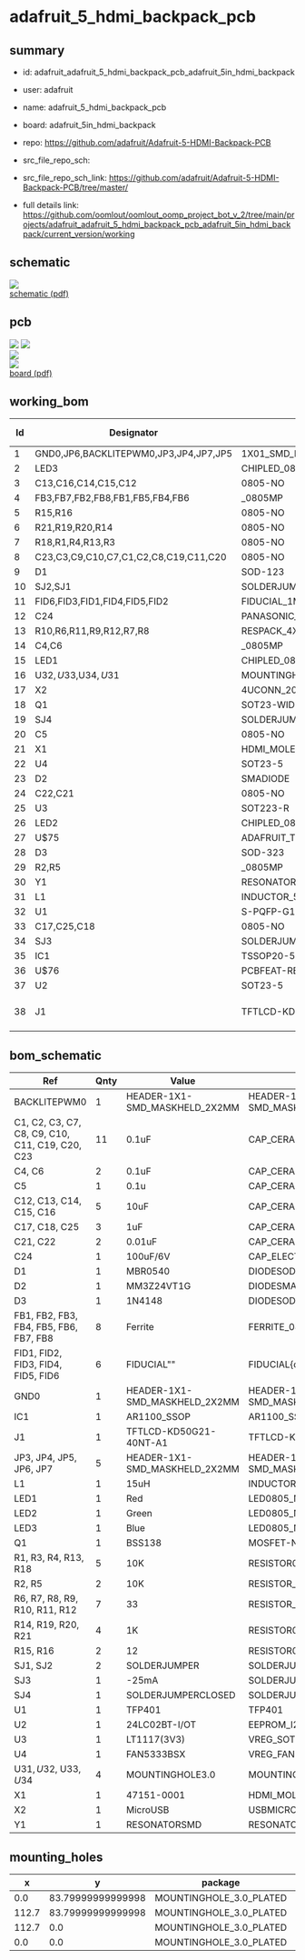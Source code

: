 # adafruit_5_hdmi_backpack_pcb
 
## summary 
* id: adafruit_adafruit_5_hdmi_backpack_pcb_adafruit_5in_hdmi_backpack
* user: adafruit
* name: adafruit_5_hdmi_backpack_pcb
* board: adafruit_5in_hdmi_backpack
* repo: https://github.com/adafruit/Adafruit-5-HDMI-Backpack-PCB



* src_file_repo_sch: 
* src_file_repo_sch_link: https://github.com/adafruit/Adafruit-5-HDMI-Backpack-PCB/tree/master/
* full details link: https://github.com/oomlout/oomlout_oomp_project_bot_v_2/tree/main/projects/adafruit_adafruit_5_hdmi_backpack_pcb_adafruit_5in_hdmi_backpack/current_version/working  

## schematic  
![](working_schematic_600.png)  
[schematic (pdf)](working_schematic.pdf)  

## pcb  
![](working_3d_600.png) 
![](working_3d_front_600.png)  
![](working_3d_back_600.png)  
![](working_600.png)  
[board (pdf)](working.pdf)  

## working_bom
| Id | Designator | Footprint | Quantity | Designation | Supplier and ref |  | None | 
| --- | --- | --- | --- | --- | --- | --- | --- | 
| 1 | GND0,JP6,BACKLITEPWM0,JP3,JP4,JP7,JP5 | 1X01_SMD_MASKHELD_2X2MM | 7 |  |  |  | [''] | 
| 2 | LED3 | CHIPLED_0805_NOOUTLINE | 1 | Blue |  |  | [''] | 
| 3 | C13,C16,C14,C15,C12 | 0805-NO | 5 | 10uF |  |  | [''] | 
| 4 | FB3,FB7,FB2,FB8,FB1,FB5,FB4,FB6 | _0805MP | 8 | Ferrite |  |  | [''] | 
| 5 | R15,R16 | 0805-NO | 2 | 12 |  |  | [''] | 
| 6 | R21,R19,R20,R14 | 0805-NO | 4 | 1K |  |  | [''] | 
| 7 | R18,R1,R4,R13,R3 | 0805-NO | 5 | 10K |  |  | [''] | 
| 8 | C23,C3,C9,C10,C7,C1,C2,C8,C19,C11,C20 | 0805-NO | 11 | 0.1uF |  |  | [''] | 
| 9 | D1 | SOD-123 | 1 | MBR0540 |  |  | [''] | 
| 10 | SJ2,SJ1 | SOLDERJUMPER_ARROW_NOPASTE | 2 |  |  |  | [''] | 
| 11 | FID6,FID3,FID1,FID4,FID5,FID2 | FIDUCIAL_1MM | 6 | FIDUCIAL" |  |  | [''] | 
| 12 | C24 | PANASONIC_C | 1 | 100uF/6V |  |  | [''] | 
| 13 | R10,R6,R11,R9,R12,R7,R8 | RESPACK_4X0603 | 7 | 33 |  |  | [''] | 
| 14 | C4,C6 | _0805MP | 2 | 0.1uF |  |  | [''] | 
| 15 | LED1 | CHIPLED_0805_NOOUTLINE | 1 | Red |  |  | [''] | 
| 16 | U$32,U$33,U$34,U$31 | MOUNTINGHOLE_3.0_PLATED | 4 | MOUNTINGHOLE3.0 |  |  | [''] | 
| 17 | X2 | 4UCONN_20329 | 1 | MicroUSB |  |  | [''] | 
| 18 | Q1 | SOT23-WIDE | 1 | BSS138 |  |  | [''] | 
| 19 | SJ4 | SOLDERJUMPER_CLOSEDWIRE | 1 |  |  |  | [''] | 
| 20 | C5 | 0805-NO | 1 | 0.1u |  |  | [''] | 
| 21 | X1 | HDMI_MOLEX_47151-0001_DIMLAYER | 1 | 47151-0001 |  |  | [''] | 
| 22 | U4 | SOT23-5 | 1 | FAN5333BSX |  |  | [''] | 
| 23 | D2 | SMADIODE | 1 | MM3Z24VT1G |  |  | [''] | 
| 24 | C22,C21 | 0805-NO | 2 | 0.01uF |  |  | [''] | 
| 25 | U3 | SOT223-R | 1 | LT1117(3V3) |  |  | [''] | 
| 26 | LED2 | CHIPLED_0805_NOOUTLINE | 1 | Green |  |  | [''] | 
| 27 | U$75 | ADAFRUIT_TEXT_30MM | 1 |  |  |  | [''] | 
| 28 | D3 | SOD-323 | 1 | 1N4148 |  |  | [''] | 
| 29 | R2,R5 | _0805MP | 2 | 10K |  |  | [''] | 
| 30 | Y1 | RESONATOR-SMD | 1 | 12MHz |  |  | [''] | 
| 31 | L1 | INDUCTOR_5X5MM_NR5040_NOTHERMALS | 1 | 15uH |  |  | [''] | 
| 32 | U1 | S-PQFP-G100 | 1 | TFP401 |  |  | [''] | 
| 33 | C17,C25,C18 | 0805-NO | 3 | 1uF |  |  | [''] | 
| 34 | SJ3 | SOLDERJUMPER_CLOSEDWIRE | 1 | -25mA |  |  | [''] | 
| 35 | IC1 | TSSOP20-5.3MMBODY | 1 | AR1100 |  |  | [''] | 
| 36 | U$76 | PCBFEAT-REV-056 | 1 |  |  |  | [''] | 
| 37 | U2 | SOT23-5 | 1 | 24LC02BT-I/OT |  |  | [''] | 
| 38 | J1 | TFTLCD-KD50G21-40NT-A1 | 1 | TFTLCD-KD50G21-40NT-A1 |  |  | [''] | 


## bom_schematic
| Ref | Qnty | Value | Cmp name | Footprint | Description | Vendor | DNP | 
| --- | --- | --- | --- | --- | --- | --- | --- | 
| BACKLITEPWM0 | 1 | HEADER-1X1-SMD_MASKHELD_2X2MM | HEADER-1X1-SMD_MASKHELD_2X2MM | working:1X01_SMD_MASKHELD_2X2MM |  |  |  | 
| C1, C2, C3, C7, C8, C9, C10, C11, C19, C20, C23 | 11 | 0.1uF | CAP_CERAMIC0805-NOOUTLINE | working:0805-NO |  |  |  | 
| C4, C6 | 2 | 0.1uF | CAP_CERAMIC_0805MP | working:_0805MP |  |  |  | 
| C5 | 1 | 0.1u | CAP_CERAMIC0805-NOOUTLINE | working:0805-NO |  |  |  | 
| C12, C13, C14, C15, C16 | 5 | 10uF | CAP_CERAMIC0805-NOOUTLINE | working:0805-NO |  |  |  | 
| C17, C18, C25 | 3 | 1uF | CAP_CERAMIC0805-NOOUTLINE | working:0805-NO |  |  |  | 
| C21, C22 | 2 | 0.01uF | CAP_CERAMIC0805-NOOUTLINE | working:0805-NO |  |  |  | 
| C24 | 1 | 100uF/6V | CAP_ELECTROLYTICPANASONIC_C | working:PANASONIC_C |  |  |  | 
| D1 | 1 | MBR0540 | DIODESOD-123 | working:SOD-123 |  |  |  | 
| D2 | 1 | MM3Z24VT1G | DIODESMA | working:SMADIODE |  |  |  | 
| D3 | 1 | 1N4148 | DIODESOD-323 | working:SOD-323 |  |  |  | 
| FB1, FB2, FB3, FB4, FB5, FB6, FB7, FB8 | 8 | Ferrite | FERRITE_0805MP | working:_0805MP |  |  |  | 
| FID1, FID2, FID3, FID4, FID5, FID6 | 6 | FIDUCIAL"" | FIDUCIAL{dblquote}{dblquote} | working:FIDUCIAL_1MM |  |  |  | 
| GND0 | 1 | HEADER-1X1-SMD_MASKHELD_2X2MM | HEADER-1X1-SMD_MASKHELD_2X2MM | working:1X01_SMD_MASKHELD_2X2MM |  |  |  | 
| IC1 | 1 | AR1100_SSOP | AR1100_SSOP | working:TSSOP20-5.3MMBODY |  |  |  | 
| J1 | 1 | TFTLCD-KD50G21-40NT-A1 | TFTLCD-KD50G21-40NT-A1 | working:TFTLCD-KD50G21-40NT-A1 |  |  |  | 
| JP3, JP4, JP5, JP6, JP7 | 5 | HEADER-1X1-SMD_MASKHELD_2X2MM | HEADER-1X1-SMD_MASKHELD_2X2MM | working:1X01_SMD_MASKHELD_2X2MM |  |  |  | 
| L1 | 1 | 15uH | INDUCTORNR5040 | working:INDUCTOR_5X5MM_NR5040_NOTHERMALS |  |  |  | 
| LED1 | 1 | Red | LED0805_NOOUTLINE | working:CHIPLED_0805_NOOUTLINE |  |  |  | 
| LED2 | 1 | Green | LED0805_NOOUTLINE | working:CHIPLED_0805_NOOUTLINE |  |  |  | 
| LED3 | 1 | Blue | LED0805_NOOUTLINE | working:CHIPLED_0805_NOOUTLINE |  |  |  | 
| Q1 | 1 | BSS138 | MOSFET-NWIDE | working:SOT23-WIDE |  |  |  | 
| R1, R3, R4, R13, R18 | 5 | 10K | RESISTOR0805_NOOUTLINE | working:0805-NO |  |  |  | 
| R2, R5 | 2 | 10K | RESISTOR_0805MP | working:_0805MP |  |  |  | 
| R6, R7, R8, R9, R10, R11, R12 | 7 | 33 | RESISTOR_4PACK_US | working:RESPACK_4X0603 |  |  |  | 
| R14, R19, R20, R21 | 4 | 1K | RESISTOR0805_NOOUTLINE | working:0805-NO |  |  |  | 
| R15, R16 | 2 | 12 | RESISTOR0805_NOOUTLINE | working:0805-NO |  |  |  | 
| SJ1, SJ2 | 2 | SOLDERJUMPER | SOLDERJUMPER | working:SOLDERJUMPER_ARROW_NOPASTE |  |  |  | 
| SJ3 | 1 | -25mA | SOLDERJUMPERCLOSED | working:SOLDERJUMPER_CLOSEDWIRE |  |  |  | 
| SJ4 | 1 | SOLDERJUMPERCLOSED | SOLDERJUMPERCLOSED | working:SOLDERJUMPER_CLOSEDWIRE |  |  |  | 
| U1 | 1 | TFP401 | TFP401 | working:S-PQFP-G100 |  |  |  | 
| U2 | 1 | 24LC02BT-I/OT | EEPROM_I2C_MCP24AA32 | working:SOT23-5 |  |  |  | 
| U3 | 1 | LT1117(3V3) | VREG_SOT223 | working:SOT223-R |  |  |  | 
| U4 | 1 | FAN5333BSX | VREG_FAN5331 | working:SOT23-5 |  |  |  | 
| U$31, U$32, U$33, U$34 | 4 | MOUNTINGHOLE3.0 | MOUNTINGHOLE3.0 | working:MOUNTINGHOLE_3.0_PLATED |  |  |  | 
| X1 | 1 | 47151-0001 | HDMI_MOLEX_47151DIM | working:HDMI_MOLEX_47151-0001_DIMLAYER |  |  |  | 
| X2 | 1 | MicroUSB | USBMICRO_20329 | working:4UCONN_20329 |  |  |  | 
| Y1 | 1 | RESONATORSMD | RESONATORSMD | working:RESONATOR-SMD |  |  |  | 


## mounting_holes
| x | y | package | value | ref | size | 
| --- | --- | --- | --- | --- | --- | 
| 0.0 | 83.79999999999998 | MOUNTINGHOLE_3.0_PLATED | MOUNTINGHOLE3.0 | U$31 | m3 | 
| 112.7 | 83.79999999999998 | MOUNTINGHOLE_3.0_PLATED | MOUNTINGHOLE3.0 | U$32 | m3 | 
| 112.7 | 0.0 | MOUNTINGHOLE_3.0_PLATED | MOUNTINGHOLE3.0 | U$33 | m3 | 
| 0.0 | 0.0 | MOUNTINGHOLE_3.0_PLATED | MOUNTINGHOLE3.0 | U$34 | m3 | 


